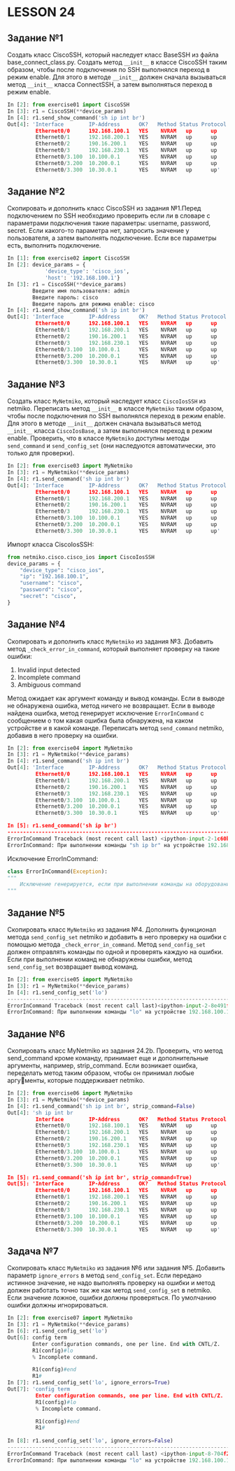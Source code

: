 # LESSON 24

## Задание №1

Создать класс CiscoSSH, который наследует класс BaseSSH из файла base_connect_class.py.  Создать метод `__init__` в классе
CiscoSSH таким образом, чтобы после подключения по SSH выполнялся переход в режим enable. Для этого в методе `__init__` 
должен сначала вызываться метод `__init__` класса ConnectSSH, а затем выполняться переход в режим enable.

```python
In [2]: from exercise01 import CiscoSSH
In [3]: r1 = CiscoSSH(**device_params)
In [4]: r1.send_show_command('sh ip int br')
Out[4]: 'Interface        IP-Address      OK?   Method Status Protocol
         Ethernet0/0      192.168.100.1   YES    NVRAM   up      up
         Ethernet0/1      192.168.200.1   YES    NVRAM   up      up 
         Ethernet0/2      190.16.200.1    YES    NVRAM   up      up 
         Ethernet0/3      192.168.230.1   YES    NVRAM   up      up 
         Ethernet0/3.100  10.100.0.1      YES    NVRAM   up      up 
         Ethernet0/3.200  10.200.0.1      YES    NVRAM   up      up 
         Ethernet0/3.300  10.30.0.1       YES    NVRAM   up      up'

```

## Задание №2

Скопировать и дополнить класс CiscoSSH из задания №1.Перед подключением по SSH необходимо проверить если ли в словаре с 
параметрами подключения такие параметры: username, password, secret. Если какого-то параметра нет, запросить значение у 
пользователя, а затем выполнять подключение. Если все параметры есть, выполнить подключение.
```python
In [1]: from exercise02 import CiscoSSH
In [2]: device_params = {
            'device_type': 'cisco_ios',
            'host': '192.168.100.1'}
In [3]: r1 = CiscoSSH(**device_params)
        Введите имя пользователя: admin
        Введите пароль: cisco
        Введите пароль для режима enable: cisco
In [4]: r1.send_show_command('sh ip int br')
Out[4]: 'Interface        IP-Address      OK?   Method Status Protocol
         Ethernet0/0      192.168.100.1   YES    NVRAM   up      up
         Ethernet0/1      192.168.200.1   YES    NVRAM   up      up 
         Ethernet0/2      190.16.200.1    YES    NVRAM   up      up 
         Ethernet0/3      192.168.230.1   YES    NVRAM   up      up 
         Ethernet0/3.100  10.100.0.1      YES    NVRAM   up      up 
         Ethernet0/3.200  10.200.0.1      YES    NVRAM   up      up 
         Ethernet0/3.300  10.30.0.1       YES    NVRAM   up      up'
```

## Задание №3

Создать класс `MyNetmiko`, который наследует класс `CiscoIosSSH` из netmiko. Переписать метод `__init__` в классе `MyNetmiko` 
таким образом, чтобы после подключения по SSH выполнялся переход в режим enable. Для этого в методе `__init__` должен 
сначала вызываться метод `__init__` класса `CiscoIosBase`, а затем выполнялся переход в режим enable. Проверить, что в 
классе `MyNetmiko` доступны методы `send_command` и `send_config_set` (они наследуются автоматически, это только для 
проверки).

```python
In [2]: from exercise03 import MyNetmiko
In [3]: r1 = MyNetmiko(**device_params)
In [4]: r1.send_command('sh ip int br')
Out[4]: 'Interface        IP-Address      OK?   Method Status Protocol
         Ethernet0/0      192.168.100.1   YES    NVRAM   up      up
         Ethernet0/1      192.168.200.1   YES    NVRAM   up      up 
         Ethernet0/2      190.16.200.1    YES    NVRAM   up      up 
         Ethernet0/3      192.168.230.1   YES    NVRAM   up      up 
         Ethernet0/3.100  10.100.0.1      YES    NVRAM   up      up 
         Ethernet0/3.200  10.200.0.1      YES    NVRAM   up      up 
         Ethernet0/3.300  10.30.0.1       YES    NVRAM   up      up'
```

Импорт класса CiscoIosSSH:
```python
from netmiko.cisco.cisco_ios import CiscoIosSSH
device_params = {
    "device_type": "cisco_ios",
    "ip": "192.168.100.1",
    "username": "cisco",
    "password": "cisco",
    "secret": "cisco",
}
```

## Задание №4

Скопировать и дополнить класс `MyNetmiko` из задания №3. Добавить метод `_check_error_in_command`, который выполняет проверку
на такие ошибки:
1. Invalid input detected
2. Incomplete command
3. Ambiguous command

Метод ожидает как аргумент команду и вывод команды. Если в выводе не обнаружена ошибка, метод ничего не возвращает. Если
в выводе найдена ошибка, метод генерирует исключение `ErrorInCommand` с сообщением о том какая ошибка была обнаружена, на
каком устройстве и в какой команде. Переписать метод `send_command` netmiko, добавив в него проверку на ошибки.

```python
In [2]: from exercise04 import MyNetmiko
In [3]: r1 = MyNetmiko(**device_params)
In [4]: r1.send_command('sh ip int br')
Out[4]: 'Interface        IP-Address      OK?   Method Status Protocol
         Ethernet0/0      192.168.100.1   YES    NVRAM   up      up
         Ethernet0/1      192.168.200.1   YES    NVRAM   up      up 
         Ethernet0/2      190.16.200.1    YES    NVRAM   up      up 
         Ethernet0/3      192.168.230.1   YES    NVRAM   up      up 
         Ethernet0/3.100  10.100.0.1      YES    NVRAM   up      up 
         Ethernet0/3.200  10.200.0.1      YES    NVRAM   up      up 
         Ethernet0/3.300  10.30.0.1       YES    NVRAM   up      up'

In [5]: r1.send_command('sh ip br')
---------------------------------------------------------------------------
ErrorInCommand Traceback (most recent call last) <ipython-input-2-1c60b31812fd> in <module>() 1 r1.send_command('sh ip br')
ErrorInCommand: При выполнении команды "sh ip br" на устройстве 192.168.100.1 возникла ошибка "Invalid input detected at '^' marker."
```

Исключение ErrorInCommand:

```python
class ErrorInCommand(Exception):
"""
    Исключение генерируется, если при выполнении команды на оборудовании, возникла ошибка.
"""
```

## Задание №5

Скопировать класс `MyNetmiko` из задания №4. Дополнить функционал метода `send_config_set` netmiko и добавить в него проверку
на ошибки с помощью метода `_check_error_in_command`. Метод `send_config_set` должен отправлять команды по одной и проверять
каждую на ошибки. Если при выполнении команд не обнаружены ошибки, метод `send_config_set` возвращает вывод команд.

```python
In [2]: from exercise05 import MyNetmiko
In [3]: r1 = MyNetmiko(**device_params)
In [4]: r1.send_config_set('lo')
---------------------------------------------------------------------------
ErrorInCommand Traceback (most recent call last)<ipython-input-2-8e491f78b235> in <module>() 1 r1.send_config_set('lo')
ErrorInCommand: При выполнении команды "lo" на устройстве 192.168.100.1 возникла␣ошибка "Incomplete command."
```

## Задание №6

Скопировать класс MyNetmiko из задания 24.2b. Проверить, что метод send_command кроме
команду, принимает еще и дополнительные аргументы, например, strip_command.
Если возникает ошибка, переделать метод таким образом, чтобы он принимал любые аргументы, которые поддерживает netmiko.
```python
In [2]: from exercise06 import MyNetmiko
In [3]: r1 = MyNetmiko(**device_params)
In [4]: r1.send_command('sh ip int br', strip_command=False)
Out[4]: 'sh ip int br
         Interface        IP-Address      OK?   Method Status Protocol
         Ethernet0/0      192.168.100.1   YES    NVRAM   up      up
         Ethernet0/1      192.168.200.1   YES    NVRAM   up      up 
         Ethernet0/2      190.16.200.1    YES    NVRAM   up      up 
         Ethernet0/3      192.168.230.1   YES    NVRAM   up      up 
         Ethernet0/3.100  10.100.0.1      YES    NVRAM   up      up 
         Ethernet0/3.200  10.200.0.1      YES    NVRAM   up      up 
         Ethernet0/3.300  10.30.0.1       YES    NVRAM   up      up'

In [5]: r1.send_command('sh ip int br', strip_command=True)
Out[5]: 'Interface        IP-Address      OK?   Method Status Protocol
         Ethernet0/0      192.168.100.1   YES    NVRAM   up      up
         Ethernet0/1      192.168.200.1   YES    NVRAM   up      up 
         Ethernet0/2      190.16.200.1    YES    NVRAM   up      up 
         Ethernet0/3      192.168.230.1   YES    NVRAM   up      up 
         Ethernet0/3.100  10.100.0.1      YES    NVRAM   up      up 
         Ethernet0/3.200  10.200.0.1      YES    NVRAM   up      up 
         Ethernet0/3.300  10.30.0.1       YES    NVRAM   up      up'
```

## Задача №7

Скопировать класс `MyNetmiko` из задания №6 или задания №5. Добавить параметр `ignore_errors` в метод `send_config_set`.
Если передано истинное значение, не надо выполнять проверку на ошибки и метод должен работать точно так же как метод
`send_config_set` в netmiko. Если значение ложное, ошибки должны проверяться. По умолчанию ошибки должны игнорироваться.

```python
In [2]: from exercise07 import MyNetmiko
In [3]: r1 = MyNetmiko(**device_params)
In [6]: r1.send_config_set('lo')
Out[6]: config term
        Enter configuration commands, one per line. End with CNTL/Z.
        R1(config)#lo
        % Incomplete command.

        R1(config)#end
        R1#
In [7]: r1.send_config_set('lo', ignore_errors=True)
Out[7]: 'config term
         Enter configuration commands, one per line. End with CNTL/Z.
         R1(config)#lo
         % Incomplete command.

         R1(config)#end
         R1#
         
In [8]: r1.send_config_set('lo', ignore_errors=False)
---------------------------------------------------------------------------
ErrorInCommand Traceback (most recent call last) <ipython-input-8-704f2e8d1886> in <module>() 1 r1.send_config_set('lo', ignore_errors=False)
ErrorInCommand: При выполнении команды "lo" на устройстве 192.168.100.1 возникла␣ошибка "Incomplete command."
```